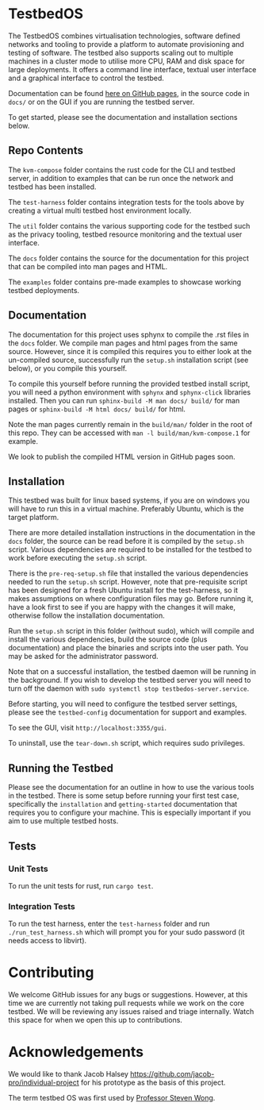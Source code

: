 # TestbedOS

The TestbedOS combines virtualisation technologies, software defined networks and tooling to provide a platform to automate provisioning and testing of software.
The testbed also supports scaling out to multiple machines in a cluster mode to utilise more CPU, RAM and disk space for large deployments.
It offers a command line interface, textual user interface and a graphical interface to control the testbed.

Documentation can be found [here on GitHub pages](https://bristol-cyber-security-group.github.io/testbed-os/), in the source code in `docs/` or on the GUI if you are running the testbed server. 

To get started, please see the documentation and installation sections below.

## Repo Contents

The `kvm-compose` folder contains the rust code for the CLI and testbed server, in addition to examples that can be run once the network and testbed has been installed.

The `test-harness` folder contains integration tests for the tools above by creating a virtual multi testbed host environment locally.

The `util` folder contains the various supporting code for the testbed such as the privacy tooling, testbed resource monitoring and the textual user interface.

The `docs` folder contains the source for the documentation for this project that can be compiled into man pages and HTML.

The `examples` folder contains pre-made examples to showcase working testbed deployments.

## Documentation

The documentation for this project uses sphynx to compile the .rst files in the `docs` folder.
We compile man pages and html pages from the same source.
However, since it is compiled this requires you to either look at the un-compiled source, successfully run the `setup.sh` installation script (see below), or you compile this yourself.

To compile this yourself before running the provided testbed install script, you will need a python environment with `sphynx` and `sphynx-click` libraries installed.
Then you can run `sphinx-build -M man docs/ build/` for man pages or `sphinx-build -M html docs/ build/` for html.

Note the man pages currently remain in the `build/man/` folder in the root of this repo.
They can be accessed with `man -l build/man/kvm-compose.1` for example.

We look to publish the compiled HTML version in GitHub pages soon.

## Installation

This testbed was built for linux based systems, if you are on windows you will have to run this in a virtual machine.
Preferably Ubuntu, which is the target platform.

There are more detailed installation instructions in the documentation in the `docs` folder, the source can be read before it is compiled by the `setup.sh` script.
Various dependencies are required to be installed for the testbed to work before executing the `setup.sh` script.

There is the `pre-req-setup.sh` file that installed the various dependencies needed to run the `setup.sh` script.
However, note that pre-requisite script has been designed for a fresh Ubuntu install for the test-harness, so it makes assumptions on where configuration files may go.
Before running it, have a look first to see if you are happy with the changes it will make, otherwise follow the installation documentation. 

Run the `setup.sh` script in this folder (without sudo), which will compile and install the various dependencies, build the source code (plus documentation) and place the binaries and scripts into the user path.
You may be asked for the administrator password.

Note that on a successful installation, the testbed daemon will be running in the background.
If you wish to develop the testbed server you will need to turn off the daemon with `sudo systemctl stop testbedos-server.service`.

Before starting, you will need to configure the testbed server settings, please see the `testbed-config` documentation for support and examples.

To see the GUI, visit `http://localhost:3355/gui`.

To uninstall, use the `tear-down.sh` script, which requires sudo privileges.

## Running the Testbed

Please see the documentation for an outline in how to use the various tools in the testbed.
There is some setup before running your first test case, specifically the `installation` and `getting-started` documentation that requires you to configure your machine.
This is especially important if you aim to use multiple testbed hosts.

## Tests

### Unit Tests
To run the unit tests for rust, run `cargo test`.

### Integration Tests
To run the test harness, enter the `test-harness` folder and run `./run_test_harness.sh` which will prompt you for your sudo password (it needs access to libvirt).

# Contributing

We welcome GitHub issues for any bugs or suggestions.
However, at this time we are currently not taking pull requests while we work on the core testbed.
We will be reviewing any issues raised and triage internally.
Watch this space for when we open this up to contributions.

# Acknowledgements

We would like to thank Jacob Halsey https://github.com/jacob-pro/individual-project for his prototype as the basis of this project.

The term testbed OS was first used by [Professor Steven Wong](https://www.singaporetech.edu.sg/directory/faculty/steven-wong).
